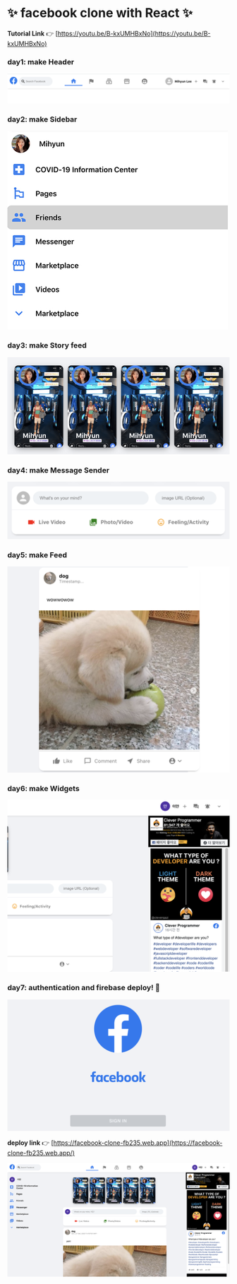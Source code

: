 # ✨ facebook clone with React ✨

**Tutorial Link** 👉 [https://youtu.be/B-kxUMHBxNo](https://youtu.be/B-kxUMHBxNo)

### day1: make Header

![md-Image/Untitled.png](md-Image/Untitled.png)

### day2: make Sidebar

![md-Image/Untitled1.jpg](md-Image/Untitled1.jpg)

### day3: make Story feed

![md-Image/Untitled2.png](md-Image/Untitled2.png)

### day4: make Message Sender

![md-Image/Untitled3.png](md-Image/Untitled3.png)

### day5: make Feed

![md-Image/Untitled4.png](md-Image/Untitled4.png)

### day6: make Widgets

![md-Image/Untitled5.png](md-Image/Untitled5.png)

### day7: authentication and firebase deploy! 🚀

![md-Image/Untitled6.png](md-Image/Untitled6.png)

**deploy link** 👉 [https://facebook-clone-fb235.web.app](https://facebook-clone-fb235.web.app/)

![md-Image/Untitled7.png](md-Image/Untitled7.png)
